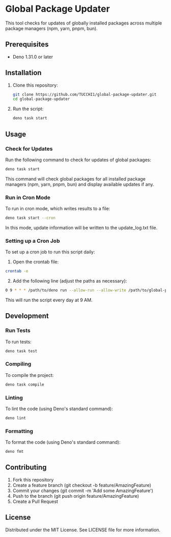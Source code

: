# Global Package Updater

This tool checks for updates of globally installed packages across multiple package managers (npm, yarn, pnpm, bun).

## Prerequisites

- Deno 1.31.0 or later

## Installation

1. Clone this repository:

   ```bash
   git clone https://github.com/TUCCHI1/global-package-updater.git
   cd global-package-updater
   ```

2. Run the script:

   ```bash
   deno task start
   ```

## Usage

### Check for Updates

Run the following command to check for updates of global packages:

```bash
deno task start
```

This command will check global packages for all installed package managers (npm, yarn, pnpm, bun) and display available updates if any.

### Run in Cron Mode

To run in cron mode, which writes results to a file:

```bash
deno task start --cron
```

In this mode, update information will be written to the update_log.txt file.

### Setting up a Cron Job

To set up a cron job to run this script daily:

1. Open the crontab file:

```bash
crontab -e
```

2. Add the following line (adjust the paths as necessary):

```bash
0 9 * * * /path/to/deno run --allow-run --allow-write /path/to/global-package-updater/src/main.ts --cron
```

This will run the script every day at 9 AM.

## Development

### Run Tests

To run tests:

```bash
deno task test
```

### Compiling

To compile the project:

```bash
deno task compile
```

### Linting

To lint the code (using Deno's standard command):

```bash
deno lint
```

### Formatting

To format the code (using Deno's standard command):

```bash
deno fmt
```

## Contributing

1. Fork this repository
2. Create a feature branch (git checkout -b feature/AmazingFeature)
3. Commit your changes (git commit -m 'Add some AmazingFeature')
4. Push to the branch (git push origin feature/AmazingFeature)
5. Create a Pull Request

## License

Distributed under the MIT License. See LICENSE file for more information.

